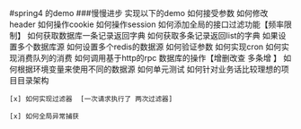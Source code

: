 #spring4 的demo
###慢慢进步 实现以下的demo
    如何接受参数
    如何修改header
    如何操作cookie
    如何操作session
    如何添加全局的接口过滤功能【频率限制】
    如何获取数据库一条记录返回字典
    如何获取多条记录返回list的字典
    如果设置多个数据库源
    如何设置多个redis的数据源
    如何验证参数
    如何实现cron
    如何实现消费队列的消费
    如何调用基于http的rpc
    数据库的操作【增删改查  多条增 】
    如何根据环境变量来使用不同的数据源
    如何单元测试
    如何针对业务话比较理想的项目目录架构

    [x] 如何实现过滤器  [一次请求执行了 两次过滤器]

    [x] 如何全局异常捕获